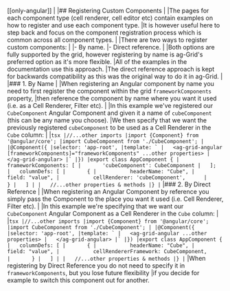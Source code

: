 [[only-angular]]
|
|## Registering Custom Components
|
|The pages for each component type (cell renderer, cell editor etc) contain examples on how to register and use each component type.
|It is however useful here to step back and focus on the component registration process which is common across all component types.
|
|There are two ways to register custom components:
|
|- By name.
|- Direct reference.
|
|Both options are fully supported by the grid, however registering by name is ag-Grid's preferred option as it's more flexible.
|All of the examples in the documentation use this approach.
|The direct reference approach is kept for backwards compatibility as this was the original way to do it in ag-Grid.
|
|### 1. By Name
|
|When registering an Angular component by name you need to first register the component within the grid `frameworkComponents` property,
|then reference the component by name where you want it used (i.e. as a Cell Renderer, Filter etc).
|
|In this example we've registered our `CubeComponent` Angular Component and given it a name of `cubeComponent` (this can be any name you choose).
|We then specify that we want the previously registered `cubeComponent` to be used as a Cell Renderer in the `Cube` column:
|
|```tsx
|//...other imports
|import {Component} from '@angular/core';
|import CubeComponent from './CubeComponent';
|
|@Component({
|selector: 'app-root',
|template: `
|   <ag-grid-angular [frameworkComponents]="frameworkComponents" ...other properties>
|   </ag-grid-angular>
|`
|})
|export class AppComponent {
|   frameworkComponents: [
|       'cubeComponent': CubeComponent
|   ];          
|   columnDefs: [
|       {
|           headerName: "Cube",
|           field: "value",
|           cellRenderer: 'cubeComponent',     
|       }
|   ]
|
|   //...other properties & methods
|}
|```
|### 2. By Direct Reference
|
|When registering an Angular Component by reference you simply pass the Component to the place you want it used (i.e. Cell Renderer, Filter etc).
|
|In this example we're specifying that we want our `CubeComponent` Angular Component as a Cell Renderer in the `Cube` column:
|
|```tsx
|//...other imports
|import {Component} from '@angular/core';
|import CubeComponent from './CubeComponent';
|
|@Component({
|selector: 'app-root',
|template: `
|   <ag-grid-angular ...other properties>
|   </ag-grid-angular>
|`
|})
|export class AppComponent {
|   columnDefs: [
|       {
|           headerName: "Cube",
|           field: "value",
|           cellRendererFramework: CubeComponent,     
|       }
|   ]
|
|   //...other properties & methods
|}
|```
|When registering by Direct Reference you do not need to specify it in `frameworkComponents`, but you lose future flexibility 
|if you decide for example to switch this component out for another.
